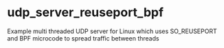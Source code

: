 # udp_server_reuseport_bpf
Example multi threaded UDP server for Linux which uses SO_REUSEPORT and BPF microcode to spread traffic between threads
